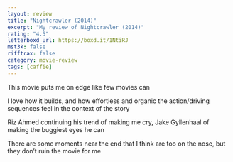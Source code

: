 ```yaml
---
layout: review
title: "Nightcrawler (2014)"
excerpt: "My review of Nightcrawler (2014)"
rating: "4.5"
letterboxd_url: https://boxd.it/1NtiRJ
mst3k: false
rifftrax: false
category: movie-review
tags: [caffie]
---
```


This movie puts me on edge like few movies can

I love how it builds, and how effortless and organic the action/driving sequences feel in the context of the story

Riz Ahmed continuing his trend of making me cry, Jake Gyllenhaal of making the buggiest eyes he can

There are some moments near the end that I think are too on the nose, but they don’t ruin the movie for me
